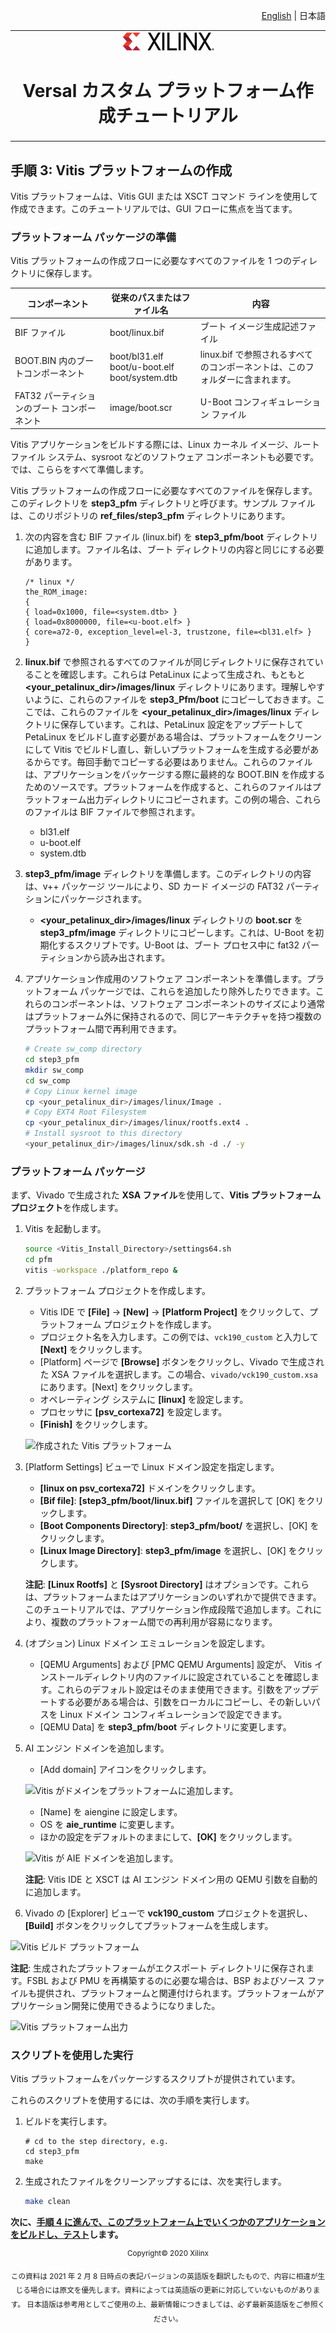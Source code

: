 ﻿<!--
# Copyright 2020 Xilinx Inc.
#
# Licensed under the Apache License, Version 2.0 (the "License");
# you may not use this file except in compliance with the License.
# You may obtain a copy of the License at
#
#     http://www.apache.org/licenses/LICENSE-2.0
#
# Unless required by applicable law or agreed to in writing, software
# distributed under the License is distributed on an "AS IS" BASIS,
# WITHOUT WARRANTIES OR CONDITIONS OF ANY KIND, either express or implied.
# See the License for the specific language governing permissions and
# limitations under the License.
-->
<p align="right"><a href="../../../README.md">English</a> | <a>日本語</a></p>
<table width="100%">
 <tr width="100%">
    <td align="center"><img src="https://raw.githubusercontent.com/Xilinx/Image-Collateral/main/xilinx-logo.png" width="30%"/><h1>Versal カスタム プラットフォーム作成チュートリアル</h1>
    </td>
 </tr>
</table>

## 手順 3: Vitis プラットフォームの作成

Vitis プラットフォームは、Vitis GUI または XSCT コマンド ラインを使用して作成できます。このチュートリアルでは、GUI フローに焦点を当てます。

### プラットフォーム パッケージの準備

Vitis プラットフォームの作成フローに必要なすべてのファイルを 1 つのディレクトリに保存します。

| コンポーネント| 従来のパスまたはファイル名| 内容
|----------|----------|----------
| BIF ファイル| boot/linux.bif| ブート イメージ生成記述ファイル
| BOOT.BIN 内のブートコンポーネント| boot/bl31.elf</br>boot/u-boot.elf</br>boot/system.dtb| linux.bif で参照されるすべてのコンポーネントは、このフォルダーに含まれます。
| FAT32 パーティションのブート コンポーネント| image/boot.scr| U-Boot コンフィギュレーション ファイル

Vitis アプリケーションをビルドする際には、Linux カーネル イメージ、ルート ファイル システム、sysroot などのソフトウェア コンポーネントも必要です。では、こららをすべて準備します。

Vitis プラットフォームの作成フローに必要なすべてのファイルを保存します。このディレクトリを **step3\_pfm** ディレクトリと呼びます。サンプル ファイルは、このリポジトリの **ref\_files/step3\_pfm** ディレクトリにあります。

1. 次の内容を含む BIF ファイル (linux.bif) を **step3\_pfm/boot** ディレクトリに追加します。ファイル名は、ブート ディレクトリの内容と同じにする必要があります。

   ```
   /* linux */
   the_ROM_image:
   {
   { load=0x1000, file=<system.dtb> }
   { load=0x8000000, file=<u-boot.elf> }
   { core=a72-0, exception_level=el-3, trustzone, file=<bl31.elf> }
   }
   ```

2. **linux.bif** で参照されるすべてのファイルが同じディレクトリに保存されていることを確認します。これらは PetaLinux によって生成され、もともと **\<your\_petalinux\_dir>/images/linux** ディレクトリにあります。理解しやすいように、これらのファイルを **step3\_Pfm/boot** にコピーしておきます。ここでは、これらのファイルを **\<your\_petalinux\_dir>/images/linux** ディレクトリに保存しています。これは、PetaLinux 設定をアップデートして PetaLinux をビルドし直す必要がある場合は、プラットフォームをクリーンにして Vitis でビルドし直し、新しいプラットフォームを生成する必要があるからです。毎回手動でコピーする必要はありません。これらのファイルは、アプリケーションをパッケージする際に最終的な BOOT.BIN を作成するためのソースです。プラットフォームを作成すると、これらのファイルはプラットフォーム出力ディレクトリにコピーされます。この例の場合、これらのファイルは BIF ファイルで参照されます。

   - bl31.elf
   - u-boot.elf
   - system.dtb

3. **step3\_pfm/image** ディレクトリを準備します。このディレクトリの内容は、v++ パッケージ ツールにより、SD カード イメージの FAT32 パーティションにパッケージされます。

   - **\<your\_petalinux\_dir>/images/linux** ディレクトリの **boot.scr** を **step3\_pfm/image** ディレクトリにコピーします。これは、U-Boot を初期化するスクリプトです。U-Boot は、ブート プロセス中に fat32 パーティションから読み出されます。

4. アプリケーション作成用のソフトウェア コンポーネントを準備します。プラットフォーム パッケージでは、これらを追加したり除外したりできます。これらのコンポーネントは、ソフトウェア コンポーネントのサイズにより通常はプラットフォーム外に保持されるので、同じアーキテクチャを持つ複数のプラットフォーム間で再利用できます。

   ```bash
   # Create sw_comp directory
   cd step3_pfm
   mkdir sw_comp
   cd sw_comp
   # Copy Linux kernel image
   cp <your_petalinux_dir>/images/linux/Image .
   # Copy EXT4 Root Filesystem
   cp <your_petalinux_dir>/images/linux/rootfs.ext4 .
   # Install sysroot to this directory
   <your_petalinux_dir>/images/linux/sdk.sh -d ./ -y
   ```

### プラットフォーム パッケージ

まず、Vivado で生成された **XSA ファイル**を使用して、**Vitis プラットフォーム プロジェクト**を作成します。

1. Vitis を起動します。

   ```bash
   source <Vitis_Install_Directory>/settings64.sh
   cd pfm
   vitis -workspace ./platform_repo &
   ```

2. プラットフォーム プロジェクトを作成します。

   - Vitis IDE で **\[File]** → **\[New]** → **\[Platform Project]** をクリックして、プラットフォーム プロジェクトを作成します。
   - プロジェクト名を入力します。この例では、`vck190_custom` と入力して **\[Next]** をクリックします。
   - \[Platform] ページで **\[Browse]** ボタンをクリックし、Vivado で生成された XSA ファイルを選択します。この場合、`vivado/vck190_custom.xsa` にあります。\[Next] をクリックします。
   - オペレーティング システムに **\[linux]** を設定します。
   - プロセッサに **\[psv\_cortexa72]** を設定します。
   - **\[Finish]** をクリックします。

   ![作成された Vitis プラットフォーム](images/step3/created_vitis_platform.png)

3. \[Platform Settings] ビューで Linux ドメイン設定を指定します。

   - **\[linux on psv\_cortexa72]** ドメインをクリックします。
   - **\[Bif file]**: **\[step3\_pfm/boot/linux.bif]** ファイルを選択して \[OK] をクリックします。
   - **\[Boot Components Directory]**: **step3\_pfm/boot/** を選択し、\[OK] をクリックします。
   - **\[Linux Image Directory]**: **step3\_pfm/image** を選択し、\[OK] をクリックします。

   **注記**: **\[Linux Rootfs]** と **\[Sysroot Directory]** はオプションです。これらは、プラットフォームまたはアプリケーションのいずれかで提供できます。このチュートリアルでは、アプリケーション作成段階で追加します。これにより、複数のプラットフォーム間での再利用が容易になります。

4. (オプション) Linux ドメイン エミュレーションを設定します。

   - \[QEMU Arguments] および \[PMC QEMU Arguments] 設定が、 Vitis インストールディレクトリ内のファイルに設定されていることを確認します。これらのデフォルト設定はそのまま使用できます。引数をアップデートする必要がある場合は、引数をローカルにコピーし、その新しいパスを Linux ドメイン コンフィギュレーションで設定できます。
   - \[QEMU Data] を **step3\_pfm/boot** ディレクトリに変更します。

5. AI エンジン ドメインを追加します。

   - \[Add domain] アイコンをクリックします。

   ![Vitis がドメインをプラットフォームに追加します。](images/step3/vitis_add_domain.png)

   - \[Name] を aiengine に設定します。
   - OS を **aie\_runtime** に変更します。
   - ほかの設定をデフォルトのままにして、**\[OK]** をクリックします。

   ![Vitis が AIE ドメインを追加します。](images/step3/aie_domain.png)

   **注記**: Vitis IDE と XSCT は AI エンジン ドメイン用の QEMU 引数を自動的に追加します。

6. Vivado の \[Explorer] ビューで **vck190\_custom** プロジェクトを選択し、**\[Build]** ボタンをクリックしてプラットフォームを生成します。

![Vitis ビルド プラットフォーム](./images/step3/build_vitis_platform.png)

**注記**: 生成されたプラットフォームがエクスポート ディレクトリに保存されます。FSBL および PMU を再構築するのに必要な場合は、BSP およびソース ファイルも提供され、プラットフォームと関連付けられます。プラットフォームがアプリケーション開発に使用できるようになりました。

![Vitis プラットフォーム出力](./images/step3/vitis_platform_output.png)

### スクリプトを使用した実行

Vitis プラットフォームをパッケージするスクリプトが提供されています。

これらのスクリプトを使用するには、次の手順を実行します。

1. ビルドを実行します。

   ```
   # cd to the step directory, e.g.
   cd step3_pfm
   make
   ```

2. 生成されたファイルをクリーンアップするには、次を実行します。

   ```bash
   make clean
   ```

**次に、[手順 4 に進んで、このプラットフォーム上でいくつかのアプリケーションをビルドし、テスト](./step4.md)します。**

<p align="center"><sup>Copyright&copy; 2020 Xilinx</sup></p>
<p align="center"><sup>この資料は 2021 年 2 月 8 日時点の表記バージョンの英語版を翻訳したもので、内容に相違が生じる場合には原文を優先します。資料によっては英語版の更新に対応していないものがあります。
日本語版は参考用としてご使用の上、最新情報につきましては、必ず最新英語版をご参照ください。</sup></p>
